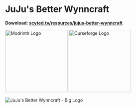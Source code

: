 # JuJu's Better Wynncraft

**Download: [scyted.tv/resources/jujus-better-wynncraft](https://www.scyted.tv/resources/jujus-better-wynncraft/)**

[<img alt="Modrinth Logo" width="200px" img src="https://cdn.scyted.tv/jujus-better-wynncraft/modrinth.jpg">](https://modrinth.com/collection/9IenzBF9/modpacks)
[<img alt="Curseforge Logo" width="200px" img src="https://cdn.scyted.tv/jujus-better-wynncraft/curseforge.jpg">](https://legacy.curseforge.com/members/scytedtv/projects)

![JuJu's Better Wynncraft - Big Logo](https://github.com/ScytedTV-Studios/JuJus-Better-Wynncraft/assets/70546159/f623a73c-41b3-40a7-9c77-aca38b2da30c)
